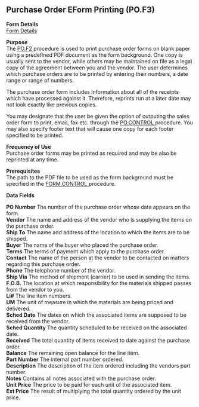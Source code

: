 ##  Purchase Order EForm Printing (PO.F3)

<PageHeader />

**Form Details**  
[ Form Details ](PO-F3-1/README.md)   

**Purpose**  
The [ PO.F2 ](PO-F2/README.md) procedure is used to print purchase order forms on blank paper using a predefined PDF document as the form background. One copy is usually sent to the vendor, while others may be maintained on file as a legal copy of the agreement between you and the vendor. The user determines which purchase orders are to be printed by entering their numbers, a date range or range of numbers.   
  
The purchase order form includes information about all of the receipts which
have processed against it. Therefore, reprints run at a later date may not
look exactly like previous copies.  
  
You may designate that the user be given the option of outputing the sales order form to print, email, fax etc. through the [ PO.CONTROL ](../PO-CONTROL/README.md) procedure. You may also specify footer text that will cause one copy for each footer specified to be printed. 

**Frequency of Use**  
Purchase order forms may be printed as required and may be also be reprinted
at any time.

**Prerequisites**  
The path to the PDF file to be used as the form background must be specified in the [ FORM.CONTROL ](../../ACE-OVERVIEW/ACE-ENTRY/FORM-CONTROL/README.md) procedure. 

**Data Fields**

**PO Number** The number of the purchase order whose data appears on the form.  
**Vendor** The name and address of the vendor who is supplying the items on
the purchase order.  
**Ship To** The name and address of the location to which the items are to be
shipped.  
**Buyer** The name of the buyer who placed the purchase order.  
**Terms** The terms of payment which apply to the purchase order.  
**Contact** The name of the person at the vendor to be contacted on matters
regarding this purchase order.  
**Phone** The telephone number of the vendor.  
**Ship Via** The method of shipment (carrier) to be used in sending the items.  
**F.O.B.** The location at which responsibility for the materials shipped
passes from the vendor to you.  
**Li#** The line item numbers.  
**UM** The unit of measure in which the materials are being priced and
delivered.  
**Sched Date** The dates on which the associated items are supposed to be
received from the vendor.  
**Sched Quantity** The quantity scheduled to be received on the associated
date.  
**Received** The total quantity of items received to date against the purchase
order.  
**Balance** The remaining open balance for the line item.  
**Part Number** The internal part number ordered.  
**Description** The description of the item ordered including the vendors part
number.  
**Notes** Contains all notes associated with the purchase order.  
**Unit Price** The price to be paid for each unit of the associated item.  
**Ext Price** The result of multiplying the total quantity ordered by the unit
price.  
  
<badge text= "Version 8.10.57" vertical="middle" />

<PageFooter />